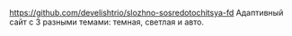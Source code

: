 https://github.com/develishtrio/slozhno-sosredotochitsya-fd
Адаптивный сайт с 3 разными темами: темная, светлая и авто.